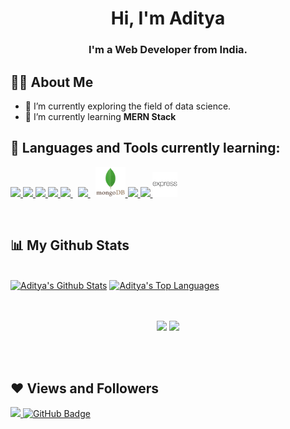 
<h1 align="center">Hi, I'm Aditya</h1>
<h3 align="center">I'm a Web Developer from India.</h3>

## 🙋‍♂️ About Me

- 🔭 I’m currently exploring the field of data science.
- 🌱 I’m currently learning **MERN Stack**


## 🚀 Languages and Tools currently learning:

<p align="left"> 
    <!-- <a href="https://www.java.com" target="_blank"> <img src="https://img.icons8.com/color/48/000000/java-coffee-cup-logo.png"/> </a> -->
    <a href="https://reactjs.org/" target="_blank"> <img src="https://img.icons8.com/color/48/000000/react-native.png"/> </a>
    <!-- <a href="https://spring.io/projects/spring-boot" target="_blank"> <img src="https://img.icons8.com/color/48/000000/spring-logo.png"/> </a>  -->
    <a href="https://developer.mozilla.org/en-US/docs/Web/JavaScript" target="_blank"> <img src="https://img.icons8.com/color/48/000000/javascript.png"/> </a> 
    <a href="https://www.w3.org/html/" target="_blank"> <img src="https://img.icons8.com/color/48/000000/html-5.png"/> </a> 
    <a href="https://www.w3schools.com/css/" target="_blank"> <img src="https://img.icons8.com/color/48/000000/css3.png"/> </a> 
    <!-- <a href="https://getbootstrap.com" target="_blank"> <img src="https://img.icons8.com/color/48/000000/bootstrap.png"/> </a> 
    <a href="https://www.python.org" target="_blank"> <img src="https://img.icons8.com/color/48/000000/python.png"/> </a>  -->
    <a style="padding-right:8px;" href="https://nodejs.org" target="_blank"> <img src="https://img.icons8.com/color/48/000000/nodejs.png"/> </a> 
    <a style="padding-right:8px;" href="https://www.mysql.com/" target="_blank"> <img src="https://img.icons8.com/fluent/50/000000/mysql-logo.png"/> </a>
    <a href="https://www.mongodb.com/" target="_blank"> <img src="https://raw.githubusercontent.com/devicons/devicon/master/icons/mongodb/mongodb-original-wordmark.svg" alt="mongodb" width="48" height="48"/> </a> 
    <!-- <a href="https://firebase.google.com/" target="_blank"> <img src="https://img.icons8.com/color/48/000000/firebase.png"/> </a> 
    <a href="https://postman.com" target="_blank"> <img src="https://www.vectorlogo.zone/logos/getpostman/getpostman-icon.svg" alt="postman" width="45" height="45"/> </a>    -->
    <a href="https://git-scm.com/" target="_blank"> <img src="https://img.icons8.com/color/48/000000/git.png"/> </a> 
    <!-- <a href="https://www.jenkins.io" target="_blank"> <img src="https://www.vectorlogo.zone/logos/jenkins/jenkins-icon.svg" alt="jenkins" width="48" height="48"/> </a>  -->
    <a href="https://redux.js.org" target="_blank"> <img src="https://img.icons8.com/color/48/000000/redux.png"/> </a>
    <a href="https://expressjs.com" target="_blank"> <img src="https://raw.githubusercontent.com/devicons/devicon/master/icons/express/express-original-wordmark.svg" alt="express" width="40" height="40"/> </a>
</p>

<!-- [![React Badge](https://img.shields.io/badge/-React-61DBFB?style=for-the-badge&labelColor=black&logo=react&logoColor=61DBFB)](#)  [![Javascript Badge](https://img.shields.io/badge/-Javascript-F0DB4F?style=for-the-badge&labelColor=black&logo=javascript&logoColor=F0DB4F)](#) [![Typescript Badge](https://img.shields.io/badge/-Typescript-007acc?style=for-the-badge&labelColor=black&logo=typescript&logoColor=007acc)](#) [![Nodejs Badge](https://img.shields.io/badge/-Nodejs-3C873A?style=for-the-badge&labelColor=black&logo=node.js&logoColor=3C873A)](#) [![GraphQL Badge](https://img.shields.io/badge/-GraphQl-e535ab?style=for-the-badge&labelColor=black&logo=node.js&logoColor=e535ab)](#) -->
<br/>

## 📊 My Github Stats

  <br/>
    <a href="https://github.com/funnybugs1234/github-readme-stats"><img alt="Aditya's Github Stats" src="https://github-readme-stats.vercel.app/api?username=funnybugs1234&show_icons=true&count_private=true&theme=react&hide_border=true&bg_color=0D1117" /></a>
  <a href="https://github.com/funnybugs1234/github-readme-stats"><img alt="Aditya's Top Languages" src="https://github-readme-stats.vercel.app/api/top-langs/?username=funnybugs1234&langs_count=8&count_private=true&layout=compact&theme=react&hide_border=true&bg_color=0D1117" /></a>
  <br/>
  

<br/>
<br/>

<p align="center">
  <img src = "https://activity-graph.herokuapp.com/graph?username=funnybugs1234&theme=redical&hide_border=true&area=true" width = 800>
  <img src = "https://github-readme-streak-stats.herokuapp.com?user=funnybugs1234&theme=dark&hide_border=true" width = 400>
  
 </p>

<br/>
<br/>



## ❤ Views and Followers

<a href="https://github.com/funnybugs1234/github-profile-views-counter">
    <img src="https://komarev.com/ghpvc/?username=funnybugs1234">
</a>
<a href="https://github.com/funnybugs1234?tab=followers"><img src="https://img.shields.io/github/followers/funnybugs1234?label=Followers&style=social" alt="GitHub Badge"></a>
